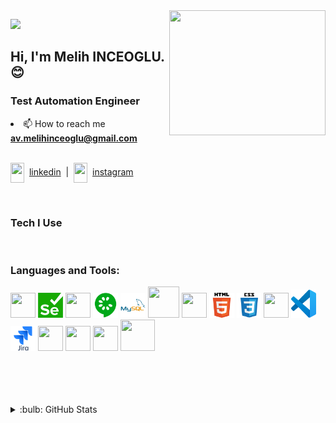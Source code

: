 <img src="https://media1.giphy.com/media/v1.Y2lkPTc5MGI3NjExdG9nOXlsZGpkZXJmc3Y5aTVtd2wzMmRrdHUzYzJ0YTUxanphZzkwZSZlcD12MV9pbnRlcm5hbF9naWZfYnlfaWQmY3Q9Zw/2IudUHdI075HL02Pkk/giphy.gif" align ='right' width ="250" height ="200" />

![](https://komarev.com/ghpvc/?username=MelihInceoglu&color=green)

## Hi, I'm Melih INCEOGLU. :blush:

### Test Automation Engineer


<li><g-emoji class="g-emoji" alias="mailbox" fallback-src="https://github.githubassets.com/images/icons/emoji/unicode/1f4eb.png">📫</g-emoji> How to reach me <strong><a href="mailto:av.melihinceoglu@gmail.com">av.melihinceoglu@gmail.com</a></strong></li>

<br />

<img height="32" width="22" src="https://unpkg.com/simple-icons@v9/icons/linkedin.svg" align= "center"/>&nbsp; [linkedin] &nbsp;|
&nbsp;<img height="32" width="22" src="https://unpkg.com/simple-icons@v9/icons/instagram.svg" align= "center"/>&nbsp; [instagram]

<br />

### Tech I Use

<br />

<h3 align="left">Languages and Tools:</h3>

<code><a href="https://www.java.com/" target="_blank"><img width="40" height="40" src="https://www.pngplay.com/wp-content/uploads/9/Java-PNG-Clipart-Background.png"></a></code>
<code><a href="https://www.selenium.dev/" target="_blank"><img height="40" src="https://raw.githubusercontent.com/github/explore/5b3600551e122a3277c2c5368af2ad5725ffa9a1/topics/selenium/selenium.png"></a></code>
<code><a href="https://testng.org/doc/" target="_blank"><img width="40" height="40" src="https://camo.githubusercontent.com/c2ee76a6a7c7a90255d20239a45e72a3cd9e13e865de3189cb16c473d2e356f0/68747470733a2f2f626c6f67732e70657266696369656e742e636f6d2f66696c65732f323031342f30382f546573744e472e706e67"></a></code>
<code><a href="https://cucumber.io/" target="_blank"><img width="40" height="40" src="https://github.com/devicons/devicon/blob/master/icons/cucumber/cucumber-plain.svg"></a></code>
<code><a href="https://www.mysql.com/" target="_blank"><img width="40" height="40" src="https://raw.githubusercontent.com/devicons/devicon/master/icons/mysql/mysql-original-wordmark.svg"></a></code>
<code><a href="https://www.api.com" target="_blank"><img width="50" height="50" src="https://miro.medium.com/v2/resize:fit:1100/format:webp/0*cS4eMyLAWyQwRU1S.png"></a></code>
<code><a href="https://swagger.io/" target="_blank"><img width="40" height="40" src="https://camo.githubusercontent.com/cd4d6e827e898b9c5ae2b9b2c08371a2fa6518ac4c6cdb04aa570c89a6585e9a/68747470733a2f2f7365656b6c6f676f2e636f6d2f696d616765732f532f737761676765722d6c6f676f2d413439463733424146342d7365656b6c6f676f2e636f6d2e706e67"></a></code>
<code><a href="https://www.w3schools.com/html/" target="_blank"><img width="40" height="40" src="https://raw.githubusercontent.com/github/explore/5b3600551e122a3277c2c5368af2ad5725ffa9a1/topics/html/html.png"></a></code>
<code><a target="_blank"><img width="40" height="40" src="https://raw.githubusercontent.com/devicons/devicon/master/icons/css3/css3-original-wordmark.svg"></a></code>
<code><a href="https://www.jetbrains.com/idea/features/" target="_blank"><img width="40" height="40" src="https://cdn.worldvectorlogo.com/logos/intellij-idea-1.svg"></a></code>
<code><a href="https://code.visualstudio.com/" target="_blank"><img width="40" height="45" src="https://raw.githubusercontent.com/github/explore/80688e429a7d4ef2fca1e82350fe8e3517d3494d/topics/visual-studio-code/visual-studio-code.png"></a></code>
<code><a target="_blank"><img width="40" height="40" src="https://raw.githubusercontent.com/devicons/devicon/master/icons/jira/jira-original-wordmark.svg"></a></code>
<code><a href="https://postman.com" target="_blank"><img width="40" height="40" src="https://www.vectorlogo.zone/logos/getpostman/getpostman-icon.svg"></a></code>
<code><a target="_blank"><img width="40" height="40" src="https://cdn.worldvectorlogo.com/logos/appium.svg"></a></code>
<code><a target="_blank"><img width="40" height="40" src="https://www.vectorlogo.zone/logos/git-scm/git-scm-icon.svg"></a></code>
<code><a href="https://github.com/MelihInceoglu" target="_blank"><img width="55" height="50" src="https://www.vectorlogo.zone/logos/github/github-ar21.svg"></a></code>
</p>

<br />
<br />

<br />
<br />

<details>
 <summary>:bulb: GitHub Stats</summary>
<img src ="https://github-readme-stats.vercel.app/api?username=MelihInceoglu&theme=radical">

</deatails>

<br />

<details>
 <summary>:bulb: Most Use Languages</summary>
<img src ="https://github-readme-stats.vercel.app/api/top-langs/?username=MelihInceoglu&layout=compact">

</deatails>

[instagram]: https://www.instagram.com/melihinceoglu_/?next=%2F
[linkedin]: https://www.linkedin.com/in/melihinceoglu/
